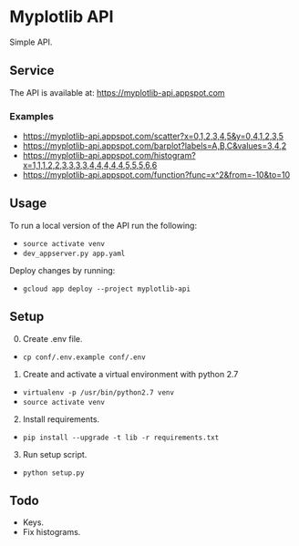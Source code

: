 # Myplotlib API

Simple API.

## Service

The API is available at: https://myplotlib-api.appspot.com

### Examples

* https://myplotlib-api.appspot.com/scatter?x=0,1,2,3,4,5&y=0,4,1,2,3,5
* https://myplotlib-api.appspot.com/barplot?labels=A,B,C&values=3,4,2
* https://myplotlib-api.appspot.com/histogram?x=1,1,1,2,2,3,3,3,3,4,4,4,4,4,5,5,5,6,6
* https://myplotlib-api.appspot.com/function?func=x^2&from=-10&to=10

## Usage

To run a local version of the API run the following:

* ```source activate venv```
* ```dev_appserver.py app.yaml```

Deploy changes by running:

* ```gcloud app deploy --project myplotlib-api```

## Setup

0. Create .env file.
* ```cp conf/.env.example conf/.env```

1. Create and activate a virtual environment with python 2.7
*  ```virtualenv -p /usr/bin/python2.7 venv```
* ```source activate venv```

2. Install requirements.
* ```pip install --upgrade -t lib -r requirements.txt```

3. Run setup script.
* ```python setup.py```

## Todo

* Keys.
* Fix histograms.